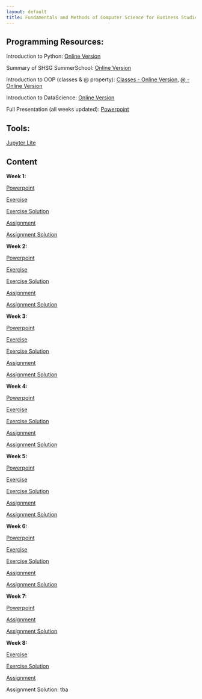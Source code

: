 ```yaml
---
layout: default
title: Fundamentals and Methods of Computer Science for Business Studies - Exercises, Group 3
---
```



## Programming Resources:

Introduction to Python: [Online Version](https://dombbb.github.io/cs-hs22/lab?path=repetition%2FGMI+2022+-+Introduction+to+Python.ipynb)

Summary of SHSG SummerSchool: [Online Version](https://dombbb.github.io/cs-hs22/lab?path=repetition%2FSummerSchool2022.ipynb)

Introduction to OOP (classes & @ property): [Classes - Online Version](https://dombbb.github.io/cs-hs22/lab?path=repetition%2Foop.ipynb), [@ - Online Version](https://dombbb.github.io/cs-hs22/lab?path=repetition%2F%40property.ipynb)

Introduction to DataScience: [Online Version](https://dombbb.github.io/cs-hs22/lab?path=repetition%2FGMI+2022+-+Data+Science.ipynb)

Full Presentation (all weeks updated): [Powerpoint](https://view.officeapps.live.com/op/view.aspx?src=https://dombbb.github.io/presentation/Presentation.pptx)
    

## Tools:

[Jupyter Lite](https://dombbb.github.io/cs-hs22)


## Content

**Week 1:**

[Powerpoint](https://view.officeapps.live.com/op/view.aspx?src=https://dombbb.github.io/presentation/Presentation_W1.pptx)

[Exercise](https://dombbb.github.io/cs-hs22/lab?path=weekly%2FWeek1.ipynb)

[Exercise Solution](https://dombbb.github.io/cs-hs22/lab?path=weekly%2FWeek1_Solution.ipynb)

[Assignment](https://dombbb.github.io/cs-hs22/lab?path=assignments%2FAssignment_01.ipynb)

[Assignment Solution](https://dombbb.github.io/cs-hs22/lab?path=assignments%2FAssignment_01_Solution.ipynb)

**Week 2:**

[Powerpoint](https://view.officeapps.live.com/op/view.aspx?src=https://dombbb.github.io/presentation/Presentation_W2.pptx)

[Exercise](https://dombbb.github.io/cs-hs22/lab?path=weekly%2FWeek2.ipynb)

[Exercise Solution](https://dombbb.github.io/cs-hs22/lab?path=weekly%2FWeek2_Solution.ipynb)

[Assignment](https://dombbb.github.io/cs-hs22/lab?path=assignments%2FAssignment_02.ipynb)

[Assignment Solution](https://dombbb.github.io/cs-hs22/lab?path=assignments%2FAssignment_02_Solution.ipynb)

**Week 3:**

[Powerpoint](https://view.officeapps.live.com/op/view.aspx?src=https://dombbb.github.io/presentation/Presentation_W3.pptx)

[Exercise](https://dombbb.github.io/cs-hs22/lab?path=weekly%2FWeek3.ipynb)

[Exercise Solution](https://dombbb.github.io/cs-hs22/lab?path=weekly%2FWeek3_Solution.ipynb)

[Assignment](https://dombbb.github.io/cs-hs22/lab?path=assignments%2FAssignment_03.ipynb)

[Assignment Solution](https://dombbb.github.io/cs-hs22/lab?path=assignments%2FAssignment_03_Solution.ipynb)

**Week 4:**

[Powerpoint](https://view.officeapps.live.com/op/view.aspx?src=https://dombbb.github.io/presentation/Presentation_W4.pptx)

[Exercise](https://dombbb.github.io/cs-hs22/lab?path=weekly%2FWeek4.ipynb)

[Exercise Solution](https://dombbb.github.io/cs-hs22/lab?path=weekly%2FWeek4_Solution.ipynb)

[Assignment](https://dombbb.github.io/cs-hs22/lab?path=assignments%2FAssignment_04.ipynb)

[Assignment Solution](https://dombbb.github.io/cs-hs22/lab?path=assignments%2FAssignment_04_Solution.ipynb)

**Week 5:**

[Powerpoint](https://view.officeapps.live.com/op/view.aspx?src=https://dombbb.github.io/presentation/Presentation_W5.pptx)

[Exercise](https://dombbb.github.io/cs-hs22/lab?path=weekly%2FWeek5.ipynb)

[Exercise Solution](https://dombbb.github.io/cs-hs22/lab?path=weekly%2FWeek5_Solution.ipynb)

[Assignment](https://dombbb.github.io/cs-hs22/lab?path=assignments%2FAssignment_05.ipynb)

[Assignment Solution](https://dombbb.github.io/cs-hs22/lab?path=assignments%2FAssignment_05_Solution.ipynb)

**Week 6:**

[Powerpoint](https://view.officeapps.live.com/op/view.aspx?src=https://dombbb.github.io/presentation/Presentation_W6.pptx)

[Exercise](https://dombbb.github.io/cs-hs22/lab?path=weekly%2FWeek6.ipynb)

[Exercise Solution](https://dombbb.github.io/cs-hs22/lab?path=weekly%2FWeek6_Solution.ipynb)

[Assignment](https://dombbb.github.io/cs-hs22/lab?path=assignments%2FAssignment_06.ipynb)

[Assignment Solution](https://dombbb.github.io/cs-hs22/lab?path=assignments%2FAssignment_06_Solution.ipynb)

**Week 7:**

[Powerpoint](https://view.officeapps.live.com/op/view.aspx?src=https://dombbb.github.io/presentation/Presentation_W7.pptx)

[Assignment](https://dombbb.github.io/cs-hs22/lab?path=assignments%2FAssignment_07.ipynb)

[Assignment Solution](https://dombbb.github.io/cs-hs22/lab?path=assignments%2FAssignment_07_Solution.ipynb)

**Week 8:**

[Exercise](https://dombbb.github.io/cs-hs22/lab?path=weekly%2FWeek8.ipynb)

[Exercise Solution](https://dombbb.github.io/cs-hs22/lab?path=weekly%2FWeek8_Solution.ipynb)

[Assignment](https://dombbb.github.io/cs-hs22/lab?path=assignments%2FAssignment_08.ipynb)

Assignment Solution: tba
